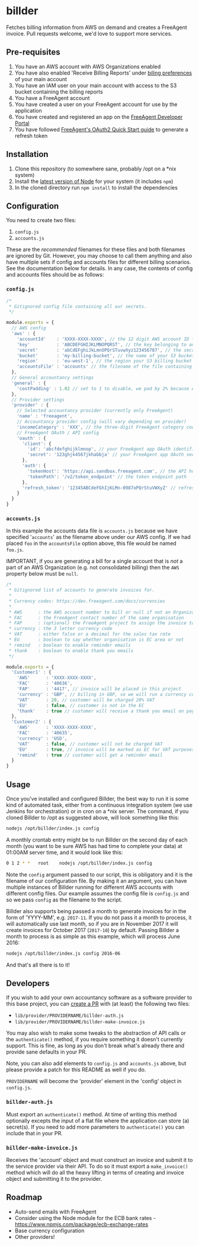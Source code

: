 # billder
Fetches billing information from AWS on demand and creates a FreeAgent invoice. Pull requests welcome, we'd love to support more services.

## Pre-requisites

1. You have an AWS account with AWS Organizations enabled
2. You have also enabled 'Receive Billing Reports' under [biling preferences](https://console.aws.amazon.com/billing/home?#/preferences) of your main account
3. You have an IAM user on your main account with access to the S3 bucket containing the billing reports
4. You have a FreeAgent account
5. You have created a user on your FreeAgent account for use by the application
6. You have created and registered an app on the [FreeAgent Developer Portal](https://dev.freeagent.com)
6. You have followed [FreeAgent's OAuth2 Quick Start guide](https://dev.freeagent.com/docs/quick_start) to generate a refresh token

## Installation

1. Clone this repository (to somewhere sane, probably /opt on a \*nix system)
2. Install the [latest version of Node](https://nodejs.org/en/download/) for your system (it includes `npm`)
3. In the cloned directory run `npm install` to install the dependencies

## Configuration

You need to create two files:

1. `config.js`
2. `accounts.js`

These are the *recommended* filenames for these files and both filenames are ignored by Git. However, you may choose to call them anything and also have multiple sets if config and accounts files for different billing scenarios. See the documentation below for details. In any case, the contents of config and accounts files should be as follows:

### `config.js`

```javascript
/*
 * Gitignored config file containing all our secrets.
 */

module.exports = {
  // AWS config
  'aws' : {
    'accountId'    : 'XXXX-XXXX-XXXX', // the 12 digit AWS account ID for your main account
    'key'          : 'ABCDEFGHIJKLMNOPQRST', // the key belonging to an IAM user with access to billing reports
    'secret'       : 'abCdEFghiJkLmnOPQrSTuvwXyz123456787', // the secret associated with the above key
    'bucket'       : 'my-billing-bucket', // the name of your S3 bucket containing your billing reports
    'region'       : 'eu-west-1', // the region your S3 billing bucket is in
    'accountsFile' : 'accounts' // the filename of the file containing your accounts to bill data (see below)
  },
  // General accountancy settings
  'general' : {
    'costPadding' : 1.02 // set to 1 to disable, we pad by 2% because AWS convert to GBP with Visa rate
  },
  // Provider settings
  'provider' : {
    // Selected accountancy provider (currently only FreeAgent)
    'name' : 'freeagent',
    // Accountancy provider config (will vary depending on provider)
    'incomeCategory' : 'XXX', // the three-digit FreeAgent category code, false if not required
    // FreeAgent OAuth / API config
    'oauth' : {
      'client': {
        'id': 'abcfdefghijklmnop', // your FreeAgent app OAuth identifier
        'secret': '123ghjk4567jkhabbja' // your FreeAgent app OAuth secret
      },
      'auth': {
        'tokenHost': 'https://api.sandbox.freeagent.com', // the API host
        'tokenPath': '/v2/token_endpoint' // the token endpoint path
      },
      'refresh_token': '12345ABCdeFGhIjKLMn-0987oPQrStuVWXyZ' // refresh token generated when FreeAgent app was authorised
    }
  }
}
```

### `accounts.js`

In this example the accounts data file is `accounts.js` because we have specified '`accounts`' as the filename above under our AWS config. If we had placed `foo` in the `accountsFile` option above, this file would be named `foo.js`.

IMPORTANT, if you are generating a bill for a single account that is *not* a part of an AWS Organization (e.g. not consolidated billing) then the `AWS` property below must be `null`.

```javascript
/*
 * Gitignored list of accounts to generate invoices for.
 *
 * Currency codes: https://dev.freeagent.com/docs/currencies
 *
 * AWS      : the AWS account number to bill or null if not an Organizations account
 * FAC      : the FreeAgent contact number of the same organisation
 * FAP      : (optional) the FreeAgent project to assign the invoice to
 * currency : the 3 letter currency code
 * VAT      : either false or a decimal for the sales tax rate
 * EU       : boolean to say whether organisation is EC area or not
 * remind   : boolean to enable reminder emails
 * thank    : boolean to enable thank you emails
 */

module.exports = {
  'Customer1' : {
    'AWS'      : 'XXXX-XXXX-XXXX',
    'FAC'      : '40636',
    'FAP'      : '4417', // invoice will be placed in this project
    'currency' : 'GBP', // billing in GBP, so we will run a currency conversion
    'VAT'      : 20, // customer will be charged 20% VAT
    'EU'       : false, // customer is not in the EC
    'thank'    : true // customer will receive a thank you email on payment
  },
  'Customer2' : {
    'AWS'      : 'XXXX-XXXX-XXXX',
    'FAC'      : '40635',
    'currency' : 'USD',
    'VAT'      : false, // customer will not be charged VAT
    'EU'       : true, // invoice will be marked as EC for VAT purposes
    'remind'   : true // customer will get a reminder email
  }
}
```

## Usage

Once you've installed and configured Billder, the best way to run it is some kind of automated task, either from a continuous integration system (we use Jenkins for orchestration) or in cron on a \*nix server. The command, if you cloned Billder to /opt as suggested above, will look something like this:

```bash
nodejs /opt/billder/index.js config
```

A monthly crontab entry might be to run Billder on the second day of each month (you want to be sure AWS has had time to complete your data) at 01:00AM server time, and it would look like this:

```bash
0 1 2 * *	root	nodejs /opt/billder/index.js config
```

Note the `config` argument passed to our script, this is obligatory and it is the filename of our configuration file. By making it an argument, you can have multiple instances of Billder running for different AWS accounts with different config files. Our example assumes the config file is `config.js` and so we pass `config` as the filename to the script.

Billder also supports being passed a month to generate invoices for in the form of 'YYYY-MM', e.g. `2017-11`. If you do not pass it a month to process, it will automatically use last month, so if you are in November 2017 it will create invoices for October 2017 (`2017-10`) by default. Passing Billder a month to process is as simple as this example, which will process June 2016:

```bash
nodejs /opt/billder/index.js config 2016-06
```

And that's all there is to it!

## Developers

If you wish to add your own accountancy software as a software provider to this base project, you can [create a PR](https://github.com/codeenigma/billder/compare) with (at least) the following two files:

* `lib/provider/PROVIDERNAME/billder-auth.js`
* `lib/provider/PROVIDERNAME/billder-make-invoice.js`

You may also wish to make some tweaks to the abstraction of API calls or the `authenticate()` method, if you require something it doesn't currently support. This is fine, as long as you don't break what's already there and provide sane defaults in your PR.

Note, you can also add elements to `config.js` and `accounts.js` above, but please provide a patch for this README as well if you do.

`PROVIDERNAME` will become the 'provider' element in the 'config' object in `config.js`.

### `billder-auth.js`

Must export an `authenticate()` method. At time of writing this method optionally excepts the input of a flat file where the application can store (a) secret(s). If you need to add more parameters to `authenticate()` you can include that in your PR.

### `billder-make-invoice.js`

Receives the 'account' object and must construct an invoice and submit it to the service provider via their API. To do so it must export a `make_invoice()` method which will do all the heavy lifting in terms of creating and invoice object and submitting it to the provider.

## Roadmap

* Auto-send emails with FreeAgent
* Consider using the Node module for the ECB bank rates - https://www.npmjs.com/package/ecb-exchange-rates
* Base currency configuration
* Other providers!
